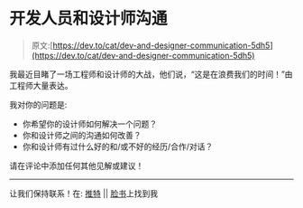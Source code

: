 # 开发人员和设计师沟通

> 原文:[https://dev.to/cat/dev-and-designer-communication-5dh5](https://dev.to/cat/dev-and-designer-communication-5dh5)

我最近目睹了一场工程师和设计师的大战，他们说，“这是在浪费我们的时间！”由工程师大量表达。

我对你的问题是:

*   你希望你的设计师如何解决一个问题？
*   你和设计师之间的沟通如何改善？
*   你和设计师有过什么好的和/或不好的经历/合作/对话？

请在评论中添加任何其他见解或建议！

* * *

让我们保持联系！在:
[推特](http://twitter.com/catcarbn) || [脸书](http://facebook.com/catcarbn)上找到我
